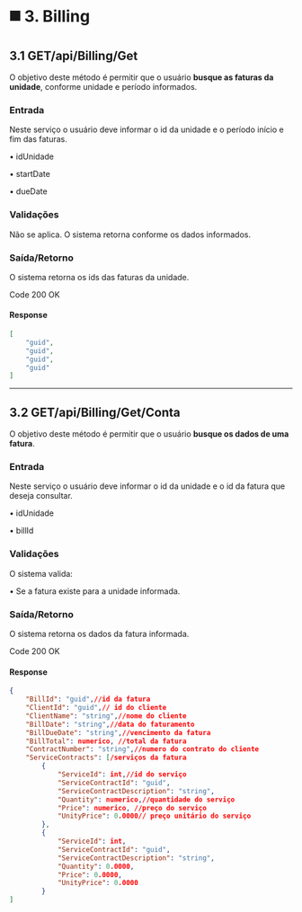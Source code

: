 # ◼️ 3. Billing

## 3.1 GET/api/Billing/Get

O objetivo deste método é permitir que o usuário **busque as faturas da unidade**, conforme unidade e período informados.

### Entrada

Neste serviço o usuário deve informar o id da unidade e o período início e fim das faturas.

• idUnidade

• startDate

• dueDate

### Validações

Não se aplica. O sistema retorna conforme os dados informados.

### Saída/Retorno

O sistema retorna os ids das faturas da unidade.

Code 200 OK

#### Response

```json
[
    "guid",
    "guid",
    "guid",
    "guid"
]
```

***

## 3.2 GET/api/Billing/Get/Conta

O objetivo deste método é permitir que o usuário **busque os dados de uma fatura**.

### Entrada

Neste serviço o usuário deve informar o id da unidade  e o id da fatura que deseja consultar.

• idUnidade

• billId

### Validações

O sistema valida:

• Se a fatura existe para a unidade informada.

### Saída/Retorno

O sistema retorna os dados da fatura informada.

Code 200 OK

#### Response

```json
{
    "BillId": "guid",//id da fatura
    "ClientId": "guid",// id do cliente
    "ClientName": "string",//nome do cliente
    "BillDate": "string",//data do faturamento
    "BillDueDate": "string",//vencimento da fatura
    "BillTotal": numerico, //total da fatura
    "ContractNumber": "string",//numero do contrato do cliente
    "ServiceContracts": [/serviços da fatura
        {
            "ServiceId": int,//id do serviço
            "ServiceContractId": "guid",
            "ServiceContractDescription": "string",
            "Quantity": numerico,//quantidade do serviço
            "Price": numerico, //preço do serviço
            "UnityPrice": 0.0000// preço unitário do serviço
        },
        {
            "ServiceId": int,
            "ServiceContractId": "guid",
            "ServiceContractDescription": "string",
            "Quantity": 0.0000,
            "Price": 0.0000,
            "UnityPrice": 0.0000
        }
]
```

